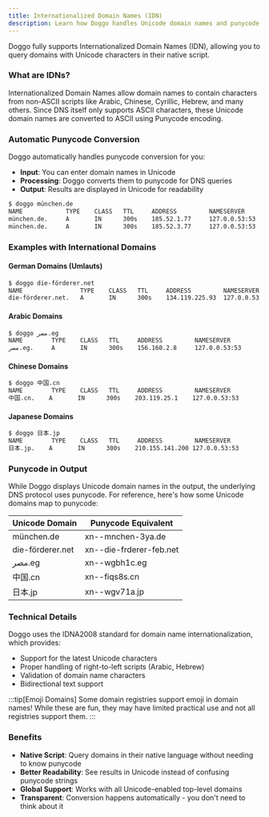 ```yaml
---
title: Internationalized Domain Names (IDN)
description: Learn how Doggo handles Unicode domain names and punycode conversion
---
```


Doggo fully supports Internationalized Domain Names (IDN), allowing you to query domains with Unicode characters in their native script.

### What are IDNs?

Internationalized Domain Names allow domain names to contain characters from non-ASCII scripts like Arabic, Chinese, Cyrillic, Hebrew, and many others. Since DNS itself only supports ASCII characters, these Unicode domain names are converted to ASCII using Punycode encoding.

### Automatic Punycode Conversion

Doggo automatically handles punycode conversion for you:

- **Input**: You can enter domain names in Unicode
- **Processing**: Doggo converts them to punycode for DNS queries
- **Output**: Results are displayed in Unicode for readability

```bash
$ doggo münchen.de
NAME            TYPE    CLASS   TTL     ADDRESS         NAMESERVER
münchen.de.     A       IN      300s    185.52.1.77     127.0.0.53:53
münchen.de.     A       IN      300s    185.52.3.77     127.0.0.53:53
```

### Examples with International Domains

#### German Domains (Umlauts)

```bash
$ doggo die-förderer.net
NAME                TYPE    CLASS   TTL     ADDRESS         NAMESERVER
die-förderer.net.   A       IN      300s    134.119.225.93  127.0.0.53:53
```

#### Arabic Domains

```bash
$ doggo مصر.eg
NAME        TYPE    CLASS   TTL     ADDRESS         NAMESERVER
مصر.eg.     A       IN      300s    156.160.2.8     127.0.0.53:53
```

#### Chinese Domains

```bash
$ doggo 中国.cn
NAME        TYPE    CLASS   TTL     ADDRESS         NAMESERVER
中国.cn.    A       IN      300s    203.119.25.1    127.0.0.53:53
```

#### Japanese Domains

```bash
$ doggo 日本.jp
NAME        TYPE    CLASS   TTL     ADDRESS         NAMESERVER
日本.jp.    A       IN      300s    210.155.141.200 127.0.0.53:53
```

### Punycode in Output

While Doggo displays Unicode domain names in the output, the underlying DNS protocol uses punycode. For reference, here's how some Unicode domains map to punycode:

| Unicode Domain | Punycode Equivalent |
|---------------|-------------------|
| münchen.de | xn--mnchen-3ya.de |
| die-förderer.net | xn--die-frderer-feb.net |
| مصر.eg | xn--wgbh1c.eg |
| 中国.cn | xn--fiqs8s.cn |
| 日本.jp | xn--wgv71a.jp |

### Technical Details

Doggo uses the IDNA2008 standard for domain name internationalization, which provides:

- Support for the latest Unicode characters
- Proper handling of right-to-left scripts (Arabic, Hebrew)
- Validation of domain name characters
- Bidirectional text support

:::tip[Emoji Domains]
Some domain registries support emoji in domain names! While these are fun, they may have limited practical use and not all registries support them.
:::

### Benefits

- **Native Script**: Query domains in their native language without needing to know punycode
- **Better Readability**: See results in Unicode instead of confusing punycode strings
- **Global Support**: Works with all Unicode-enabled top-level domains
- **Transparent**: Conversion happens automatically - you don't need to think about it
